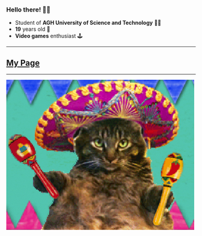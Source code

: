 ### Hello there! 🧔🏼

* Student of **AGH University of Science and Technology** 👨‍🎓
* **19** years old 👶
* **Video games** enthusiast 🕹️

---

## [My Page](https://aszman.github.io/)

---

![](cat.gif)



<!--
**Aszman/Aszman** is a ✨ _special_ ✨ repository because its `README.md` (this file) appears on your GitHub profile.
Here are some ideas to get you started:
- 🔭 I’m currently working on ...
- 🌱 I’m currently learning ...
- 👯 I’m looking to collaborate on ...
- 🤔 I’m looking for help with ...
- 💬 Ask me about ...
- 📫 How to reach me: ...
- 😄 Pronouns: ...
- ⚡ Fun fact: ...
-->
